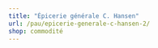 ```yaml
---
title: "Épicerie générale C. Hansen"
url: /pau/epicerie-generale-c-hansen-2/
shop: commodité
---
```

